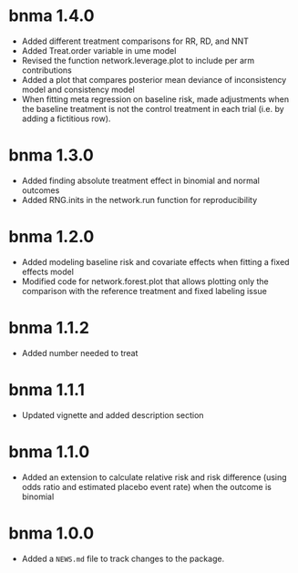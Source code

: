 # bnma 1.4.0

* Added different treatment comparisons for RR, RD, and NNT
* Added Treat.order variable in ume model
* Revised the function network.leverage.plot to include per arm contributions
* Added a plot that compares posterior mean deviance of inconsistency model and consistency model
* When fitting meta regression on baseline risk, made adjustments when the baseline treatment is not the control treatment in each trial (i.e. by adding a fictitious row).

# bnma 1.3.0

* Added finding absolute treatment effect in binomial and normal outcomes
* Added RNG.inits in the network.run function for reproducibility

# bnma 1.2.0

* Added modeling baseline risk and covariate effects when fitting a fixed effects model
* Modified code for network.forest.plot that allows plotting only the comparison with the reference treatment and fixed labeling issue

# bnma 1.1.2

* Added number needed to treat

# bnma 1.1.1

* Updated vignette and added description section

# bnma 1.1.0

* Added an extension to calculate relative risk and risk difference (using odds ratio and estimated placebo event rate) when the outcome is binomial

# bnma 1.0.0

* Added a `NEWS.md` file to track changes to the package.

